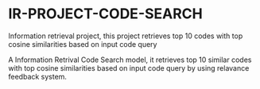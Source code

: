 # IR-PROJECT-CODE-SEARCH
Information retrieval project, this project retrieves top 10 codes with top cosine similarities based on input code query

A Information Retrival Code Search model, it retrieves top 10 similar codes with top cosine similarities based on input code query by using relavance feedback system.
